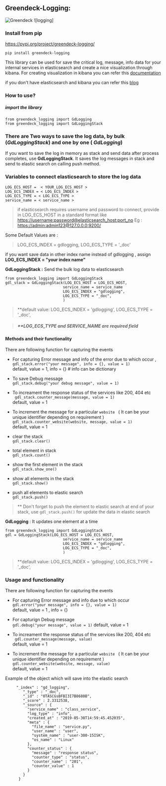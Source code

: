 Greendeck-Logging:
---
![Greendeck](https://greendeck-cdn.s3.ap-south-1.amazonaws.com/dumps/gd_transparent_blue_bg.png)  ![logging]

### Install from pip
https://pypi.org/project/greendeck-logging/

```pip install greendeck-logging```

This library can be used for save the critical log, message, info data for your internal services in elasticsearch and create a nice visualization through kibana.
For creating  visualization in kibana you can refer this  [documentation](https://www.elastic.co/guide/en/kibana/current/createvis.html)

if you don't have elasticsearch and kibana you can refer this  [blog](https://www.elastic.co/guide/en/elastic-stack/current/installing-elastic-stack.html)

### How to use?
##### import the library
```
from greendeck_logging import GdLogging
from greendeck_logging import GdLoggingStack
```

### There are Two ways to save the log data, by bulk (*GdLoggingStack*) and one by one ( *GdLogging*)

If you want to save the log in memory as stack and send data after process completes, use **GdLoggingStack**. It saves the log messages in stack and send to elastic search on calling push method.

### Variables to connect elasticsearch to store the log data
    LOG_ECS_HOST =  < YOUR_LOG_ECS_HOST >
    LOG_ECS_INDEX = < LOG_ECS_INDEX >
    LOG_ECS_TYPE = < LOG_ECS_TYPE >
    service_name = < service_name >

>  if elasticsearch requires username and password to connect, provide in LOG_ECS_HOST in a standard format like  [https://username:password@elasticsearch_host:port_no]() Eg : [https://admin:admin123@127.0.0.0:9200/]()


Some Default Values are :
> LOG_ECS_INDEX = gdlogging,  LOG_ECS_TYPE  = '_doc'

if you want save data in other index name instead of gdlogging , assign  **LOG_ECS_INDEX = "your index name"**

**GdLoggingStack :**  Send the bulk log data to elasticsearch
```
from greendeck_logging import GdLoggingStack
gdl_stack = GdLoggingStack(LOG_ECS_HOST = LOG_ECS_HOST,
                          service_name = service_name  
                          LOG_ECS_INDEX = "gdlogging",
                          LOG_ECS_TYPE = "_doc",
                          )
```
> **default value:
      LOG_ECS_INDEX = 'gdlogging',
      LOG_ECS_TYPE = '_doc',

> ##### **LOG_ECS_TYPE and SERVICE_NAME are required field


#### Methods and their functionality

There are following function for capturing the events

- For capturing Error message and info of the error due to which occur ,  
` gdl_stack.error("your message", info = {}, value = 1) `  
default, value = 1, info = {} # info can be dictionary

- To save Debug message  
` gdl_stack.debug("your debug message", value = 1) `  

- To increament the response status of the services like 200, 404 etc   
` gdl_stack.counter_message(message, value = 1)`  
default, value = 1  

- To increment the  message  for a particular ```website ```  ( It can be your unique identifier depending on requirement )   
`gdl_stack.counter_website(website, message, value = 1)`  
default, value = 1

- clear the stack  
`gdl_stack.clear()`  

- total element in stack  
`gdl_stack.count()`  

- show the first element in the stack  
`gdl_stack.show_one()`  

- show all elements in the stack  
`gdl_stack.show()`  

- push all elements to elastic search  
`gdl_stack.push()`  

> ** Don't forget to push the element to elastic search at end of your stack, use `gdl_stack.push()` for update the data in elastic search

**GdLogging** : It updates one element at a time

```
from greendeck_logging import GdLoggingStack
gdl = GdLoggingStack(LOG_ECS_HOST = LOG_ECS_HOST,
                          service_name = service_name  
                          LOG_ECS_INDEX = "gdlogging",
                          LOG_ECS_TYPE = "_doc",
                          )
```

> **default value:
      LOG_ECS_INDEX = 'gdlogging',
      LOG_ECS_TYPE = '_doc',

### Usage and functionality  

There are following function for capturing the events  

- For capturing Error message and info due to which occur  
`gdl.error("your message", info = {}, value = 1) `  
default, value = 1 , info = {}  

- For capturign Debug message  
` gdl.debug("your message", value = 1) `
default, value = 1  

- To increament the response status of the services like 200, 404 etc  
` gdl.counter_message(message, value)`  
default, value = 1  

- To increment the  message  for a particular ```website ```  ( It can be your unique identifier depending on requirement )   
`gdl.counter_website(website, message, value)`  
default, value = 1   

Example of the object which will save into the elastic search

         "_index" : "gd_logging",
            "_type" : "_doc",
            "_id" : "0TASCGsBFBI3I7B8680B",
            "_score" : 2.3312538,
            "_source" : {
              "service_name" : "class_service",
              "log_type" : "info",
              "created_at" : "2019-05-30T14:59:45.452035",
              "meta" : {
                "file_name" : "service.py",
                "user_name" : "user",
                "system_name" : "user-300-15ISK",
                "os_name" : "Linux"
              },
              "counter_status" : {  
                "message" : "response status",
                "counter_type" : "status",
                "counter_name" : "201",
                "counter_value" : 1
              }
            }
          }

